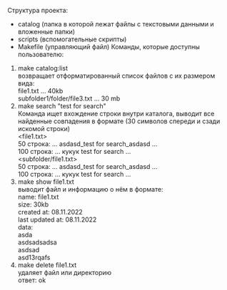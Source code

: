Структура проекта:
- catalog (папка в которой лежат файлы с текстовыми данными и вложенные папки)
- scripts (вспомогательные скрипты)
- Makefile (управляющий файл)
Команды, которые доступны пользователю:  
1) make catalog:list  
возвращает отформатированный список файлов c их размером вида:  
file1.txt ... 40kb  
subfolder1/folder/file3.txt ... 30 mb  
2) make search "test for search"  
Команда ищет вхождение строки внутри каталога, выводит все найденные совпадения в формате (30 символов спереди и сзади искомой строки)  
<file1.txt>  
50 строка: ... asdasd_test for search_asdasd ...  
100 строка: ... кукук test for search ...  
<subfolder/file1.txt>  
50 строка: ... asdasd_test for search_asdasd ...  
100 строка: ... кукук test for search ...  
3) make show file1.txt  
выводит файл и информацию о нём в формате:  
name: file1.txt  
size: 30kb  
created at: 08.11.2022  
last updated at: 08.11.2022  
data:  
asda  
asdsadsadsa   
asdsad  
asd13rqafs  
5) make delete file1.txt  
удаляет файл или директорию  
ответ: ok  
